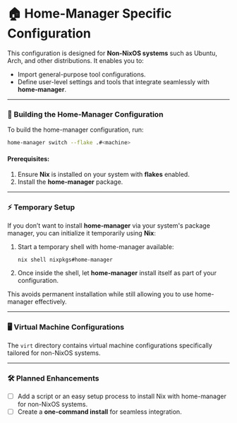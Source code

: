 # 🏠 Home-Manager Specific Configuration

This configuration is designed for **Non-NixOS systems** such as Ubuntu, Arch, and other distributions. It enables you to:
- Import general-purpose tool configurations.
- Define user-level settings and tools that integrate seamlessly with **home-manager**.

---

### 🔨 Building the Home-Manager Configuration

To build the home-manager configuration, run:

```bash
home-manager switch --flake .#<machine>
```

#### Prerequisites:
1. Ensure **Nix** is installed on your system with **flakes** enabled.
2. Install the **home-manager** package.

---

### ⚡ Temporary Setup

If you don’t want to install **home-manager** via your system's package manager, you can initialize it temporarily using **Nix**:

1. Start a temporary shell with home-manager available:
   ```bash
   nix shell nixpkgs#home-manager
   ```
2. Once inside the shell, let **home-manager** install itself as part of your configuration.

This avoids permanent installation while still allowing you to use home-manager effectively.

---

### 🖥️ Virtual Machine Configurations

The `virt` directory contains virtual machine configurations specifically tailored for non-NixOS systems.

---

### 🛠️ Planned Enhancements

- [ ] Add a script or an easy setup process to install Nix with home-manager for non-NixOS systems.
- [ ] Create a **one-command install** for seamless integration.
